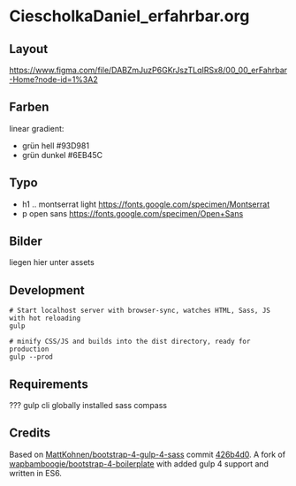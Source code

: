 # CiescholkaDaniel_erfahrbar.org

## Layout
https://www.figma.com/file/DABZmJuzP6GKrJszTLqIRSx8/00_00_erFahrbar-Home?node-id=1%3A2

## Farben
linear gradient:
- grün hell #93D981
- grün dunkel #6EB45C

## Typo
- h1 .. montserrat light https://fonts.google.com/specimen/Montserrat
- p open sans https://fonts.google.com/specimen/Open+Sans

## Bilder
liegen hier unter assets

## Development

```
# Start localhost server with browser-sync, watches HTML, Sass, JS with hot reloading
gulp

# minify CSS/JS and builds into the dist directory, ready for production
gulp --prod
```


## Requirements

???
gulp cli globally installed
sass
compass


## Credits

Based on [MattKohnen/bootstrap-4-gulp-4-sass](https://github.com/MattKohnen/bootstrap-4-gulp-4-sass) commit [426b4d0](https://github.com/MattKohnen/bootstrap-4-gulp-4-sass/commit/426b4d0979070de8c7e3c32d9f732034d1f5e49c).
A fork of [wapbamboogie/bootstrap-4-boilerplate](https://github.com/wapbamboogie/bootstrap-4-boilerplate) with added gulp 4 support and written in ES6.

